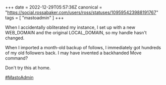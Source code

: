 +++
date = 2022-12-29T05:57:36Z
canonical = "https://social.rossabaker.com/users/ross/statuses/109595423988191767"
tags = [ "mastoadmin" ]
+++

<p>When I accidentally obliterated my instance, I set up with a new WEB_DOMAIN and the original LOCAL_DOMAIN, so my handle hasn&#39;t changed.</p><p>When I imported a month-old backup of follows, I immediately got hundreds of my old followers back.  I may have invented a backhanded Move command?</p><p>Don&#39;t try this at home.</p><p><a href="https://social.rossabaker.com/tags/MastoAdmin" class="mention hashtag" rel="tag">#<span>MastoAdmin</span></a></p>

